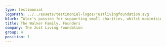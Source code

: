 ```yaml
---
type: testimonial
logoPath: ../../assets/testimonial-logos/justlivingfoundation.svg
blurb: ”Alex’s passion for supporting small charities, whilst maximising the impact of financial contributions meant a strong alignment with our objectives, so we asked her to work alongside us to achieve our vision and values.”
title: The Walker Family, Founders
company: The Just Living Foundation
group: 4
position: 1
---
```

